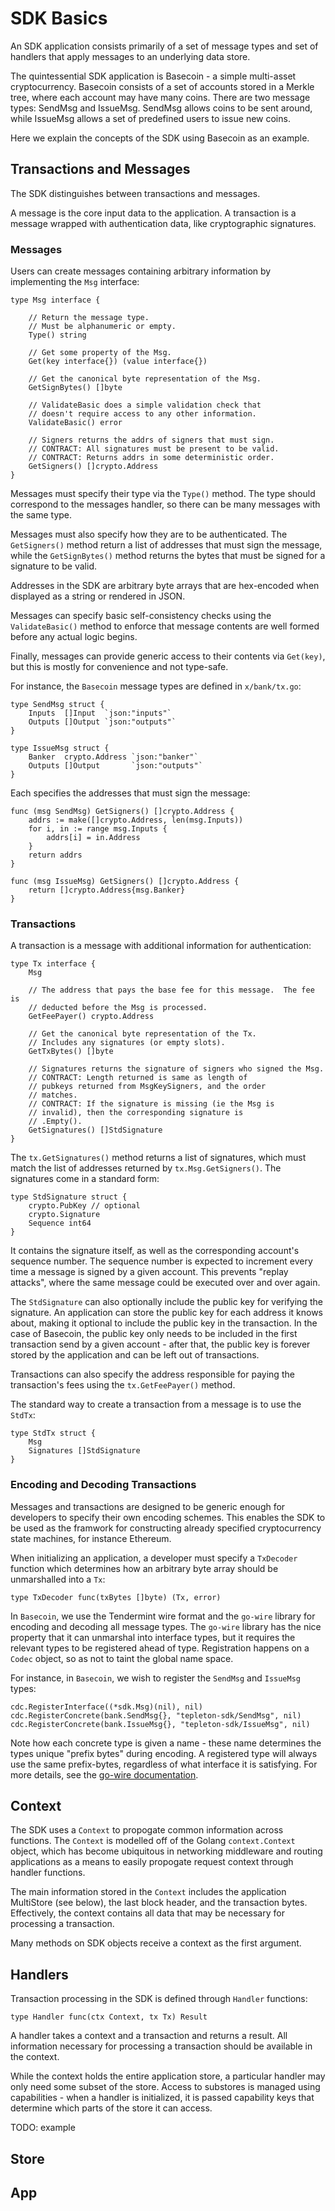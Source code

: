 # SDK Basics

An SDK application consists primarily of a set of message types and set of handlers 
that apply messages to an underlying data store. 

The quintessential SDK application is Basecoin - a simple multi-asset cryptocurrency.
Basecoin consists of a set of accounts stored in a Merkle tree, where each account
may have many coins. There are two message types: SendMsg and IssueMsg.
SendMsg allows coins to be sent around, while IssueMsg allows a set of predefined
users to issue new coins.

Here we explain the concepts of the SDK using Basecoin as an example.

## Transactions and Messages

The SDK distinguishes between transactions and messages.

A message is the core input data to the application.
A transaction is a message wrapped with authentication data,
like cryptographic signatures.

### Messages

Users can create messages containing arbitrary information by implementing the `Msg` interface:

```
type Msg interface {

	// Return the message type.
	// Must be alphanumeric or empty.
	Type() string

	// Get some property of the Msg.
	Get(key interface{}) (value interface{})

	// Get the canonical byte representation of the Msg.
	GetSignBytes() []byte

	// ValidateBasic does a simple validation check that
	// doesn't require access to any other information.
	ValidateBasic() error

	// Signers returns the addrs of signers that must sign.
	// CONTRACT: All signatures must be present to be valid.
	// CONTRACT: Returns addrs in some deterministic order.
	GetSigners() []crypto.Address
}

```

Messages must specify their type via the `Type()` method. The type should correspond to the messages handler, 
so there can be many messages with the same type.

Messages must also specify how they are to be authenticated. The `GetSigners()` method
return a list of addresses that must sign the message, while the `GetSignBytes()` method
returns the bytes that must be signed for a signature to be valid.

Addresses in the SDK are arbitrary byte arrays that are hex-encoded when displayed as a string
or rendered in JSON.

Messages can specify basic self-consistency checks using the `ValidateBasic()` method
to enforce that message contents are well formed before any actual logic begins.

Finally, messages can provide generic access to their contents via `Get(key)`,
but this is mostly for convenience and not type-safe.

For instance, the `Basecoin` message types are defined in `x/bank/tx.go`: 

```
type SendMsg struct {
	Inputs  []Input  `json:"inputs"`
	Outputs []Output `json:"outputs"`
}

type IssueMsg struct {
	Banker  crypto.Address `json:"banker"`
	Outputs []Output       `json:"outputs"`
}
```

Each specifies the addresses that must sign the message:

```
func (msg SendMsg) GetSigners() []crypto.Address {
	addrs := make([]crypto.Address, len(msg.Inputs))
	for i, in := range msg.Inputs {
		addrs[i] = in.Address
	}
	return addrs
}

func (msg IssueMsg) GetSigners() []crypto.Address {
	return []crypto.Address{msg.Banker}
}
```


### Transactions

A transaction is a message with additional information for authentication:

```
type Tx interface {
	Msg

	// The address that pays the base fee for this message.  The fee is
	// deducted before the Msg is processed.
	GetFeePayer() crypto.Address

	// Get the canonical byte representation of the Tx.
	// Includes any signatures (or empty slots).
	GetTxBytes() []byte

	// Signatures returns the signature of signers who signed the Msg.
	// CONTRACT: Length returned is same as length of
	// pubkeys returned from MsgKeySigners, and the order
	// matches.
	// CONTRACT: If the signature is missing (ie the Msg is
	// invalid), then the corresponding signature is
	// .Empty().
	GetSignatures() []StdSignature
}
```

The `tx.GetSignatures()` method returns a list of signatures, which must match the list of 
addresses returned by `tx.Msg.GetSigners()`. The signatures come in a standard form:

```
type StdSignature struct {
	crypto.PubKey // optional
	crypto.Signature
	Sequence int64
}
```

It contains the signature itself, as well as the corresponding account's sequence number.
The sequence number is expected to increment every time a message is signed by a given account.
This prevents "replay attacks", where the same message could be executed over and over again.

The `StdSignature` can also optionally include the public key for verifying the signature.
An application can store the public key for each address it knows about, making it optional
to include the public key in the transaction. In the case of Basecoin, the public key only 
needs to be included in the first transaction send by a given account - after that, the public key
is forever stored by the application and can be left out of transactions.

Transactions can also specify the address responsible for paying the transaction's fees using the `tx.GetFeePayer()` method.

The standard way to create a transaction from a message is to use the `StdTx`: 

```
type StdTx struct {
	Msg
	Signatures []StdSignature
}
```

### Encoding and Decoding Transactions

Messages and transactions are designed to be generic enough for developers to specify their own encoding schemes.
This enables the SDK to be used as the framwork for constructing already specified cryptocurrency state machines,
for instance Ethereum. 

When initializing an application, a developer must specify a `TxDecoder` function which determines how an arbitrary
byte array should be unmarshalled into a `Tx`: 

```
type TxDecoder func(txBytes []byte) (Tx, error)
```

In `Basecoin`, we use the Tendermint wire format and the `go-wire` library for encoding and decoding all message types.
The `go-wire` library has the nice property that it can unmarshal into interface types, but it requires the relevant types
to be registered ahead of type. Registration happens on a `Codec` object, so as not to taint the global name space.

For instance, in `Basecoin`, we wish to register the `SendMsg` and `IssueMsg` types:

```
cdc.RegisterInterface((*sdk.Msg)(nil), nil)
cdc.RegisterConcrete(bank.SendMsg{}, "tepleton-sdk/SendMsg", nil)
cdc.RegisterConcrete(bank.IssueMsg{}, "tepleton-sdk/IssueMsg", nil)
```

Note how each concrete type is given a name - these name determines the types unique "prefix bytes" during encoding.
A registered type will always use the same prefix-bytes, regardless of what interface it is satisfying.
For more details, see the [go-wire documentation]().

## Context 

The SDK uses a `Context` to propogate common information across functions. The `Context` is modelled
off of the Golang `context.Context` object, which has become ubiquitous in networking middleware 
and routing applications as a means to easily propogate request context through handler functions.

The main information stored in the `Context` includes the application MultiStore (see below),
the last block header, and the transaction bytes. Effectively, the context contains all data that 
may be necessary for processing a transaction.

Many methods on SDK objects receive a context as the first argument. 

## Handlers

Transaction processing in the SDK is defined through `Handler` functions:

```
type Handler func(ctx Context, tx Tx) Result
```

A handler takes a context and a transaction and returns a result. All information necessary
for processing a transaction should be available in the context.

While the context holds the entire application store, a particular handler may only need
some subset of the store. Access to substores is managed using capabilities - 
when a handler is initialized, it is passed capability keys that determine which parts of the 
store it can access.


TODO: example

## Store

## App 
